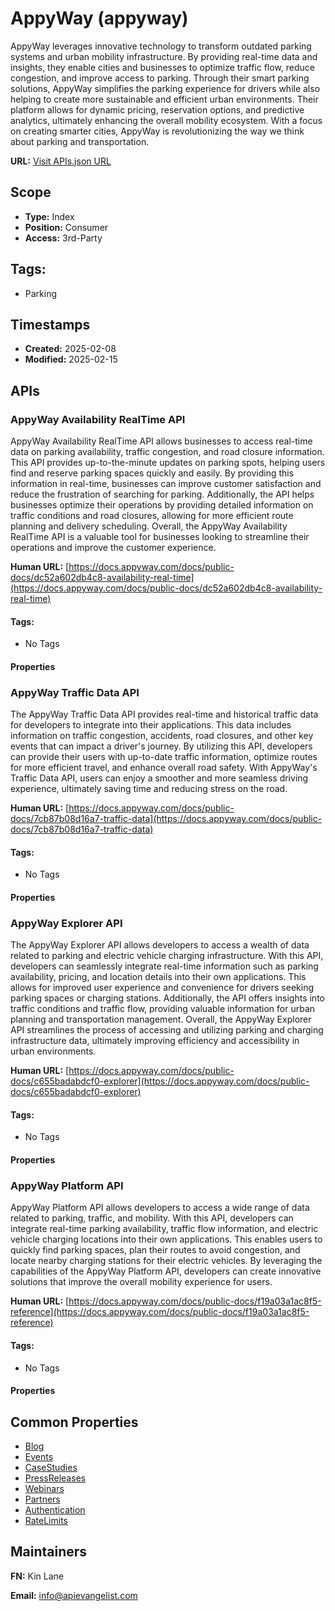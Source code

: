 # AppyWay (appyway)
AppyWay leverages innovative technology to transform outdated parking systems and urban mobility infrastructure. By providing real-time data and insights, they enable cities and businesses to optimize traffic flow, reduce congestion, and improve access to parking. Through their smart parking solutions, AppyWay simplifies the parking experience for drivers while also helping to create more sustainable and efficient urban environments. Their platform allows for dynamic pricing, reservation options, and predictive analytics, ultimately enhancing the overall mobility ecosystem. With a focus on creating smarter cities, AppyWay is revolutionizing the way we think about parking and transportation.

**URL:** [Visit APIs.json URL](https://raw.githubusercontent.com/api-evangelist/appyway/refs/heads/main/apis.yml)

## Scope

- **Type:** Index 
- **Position:** Consumer 
- **Access:** 3rd-Party 

## Tags:

 - Parking

## Timestamps

- **Created:** 2025-02-08 
- **Modified:** 2025-02-15 

## APIs

### AppyWay Availability RealTime API
AppyWay Availability RealTime API allows businesses to access real-time data on parking availability, traffic congestion, and road closure information. This API provides up-to-the-minute updates on parking spots, helping users find and reserve parking spaces quickly and easily. By providing this information in real-time, businesses can improve customer satisfaction and reduce the frustration of searching for parking. Additionally, the API helps businesses optimize their operations by providing detailed information on traffic conditions and road closures, allowing for more efficient route planning and delivery scheduling. Overall, the AppyWay Availability RealTime API is a valuable tool for businesses looking to streamline their operations and improve the customer experience.

**Human URL:** [https://docs.appyway.com/docs/public-docs/dc52a602db4c8-availability-real-time](https://docs.appyway.com/docs/public-docs/dc52a602db4c8-availability-real-time)


#### Tags:

 - No Tags

#### Properties

### AppyWay Traffic Data API
The AppyWay Traffic Data API provides real-time and historical traffic data for developers to integrate into their applications. This data includes information on traffic congestion, accidents, road closures, and other key events that can impact a driver's journey. By utilizing this API, developers can provide their users with up-to-date traffic information, optimize routes for more efficient travel, and enhance overall road safety. With AppyWay's Traffic Data API, users can enjoy a smoother and more seamless driving experience, ultimately saving time and reducing stress on the road.

**Human URL:** [https://docs.appyway.com/docs/public-docs/7cb87b08d16a7-traffic-data](https://docs.appyway.com/docs/public-docs/7cb87b08d16a7-traffic-data)


#### Tags:

 - No Tags

#### Properties

### AppyWay Explorer API
The AppyWay Explorer API allows developers to access a wealth of data related to parking and electric vehicle charging infrastructure. With this API, developers can seamlessly integrate real-time information such as parking availability, pricing, and location details into their own applications. This allows for improved user experience and convenience for drivers seeking parking spaces or charging stations. Additionally, the API offers insights into traffic conditions and traffic flow, providing valuable information for urban planning and transportation management. Overall, the AppyWay Explorer API streamlines the process of accessing and utilizing parking and charging infrastructure data, ultimately improving efficiency and accessibility in urban environments.

**Human URL:** [https://docs.appyway.com/docs/public-docs/c655badabdcf0-explorer](https://docs.appyway.com/docs/public-docs/c655badabdcf0-explorer)


#### Tags:

 - No Tags

#### Properties

### AppyWay Platform API
AppyWay Platform API  allows developers to access a wide range of data related to parking, traffic, and mobility. With this API, developers can integrate real-time parking availability, traffic flow information, and electric vehicle charging locations into their own applications. This enables users to quickly find parking spaces, plan their routes to avoid congestion, and locate nearby charging stations for their electric vehicles. By leveraging the capabilities of the AppyWay Platform API, developers can create innovative solutions that improve the overall mobility experience for users.

**Human URL:** [https://docs.appyway.com/docs/public-docs/f19a03a1ac8f5-reference](https://docs.appyway.com/docs/public-docs/f19a03a1ac8f5-reference)


#### Tags:

 - No Tags

#### Properties


## Common Properties

- [Blog](https://appyway.com/blog/)
- [Events](https://appyway.com/london-council-workshop-oct-22/)
- [CaseStudies](https://appyway.com/case-studies/)
- [PressReleases](https://appyway.com/press/)
- [Webinars](https://appyway.com/resources/#webinars)
- [Partners](https://appyway.com/partnerships/)
- [Authentication](https://docs.appyway.com/docs/public-docs/50055c042f423-authentication)
- [RateLimits](https://docs.appyway.com/docs/public-docs/319adf4695d05-rate-limiting)

## Maintainers

**FN:** Kin Lane

**Email:** info@apievangelist.com

